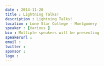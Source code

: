```yaml
---
date : 2014-11-20
title : Lightning Talks!
description : Lightning Talks!
location : Lone Star College - Montgomery
speaker : [Various ]
bio : Multiple speakers will be presenting
speakerurl : 
email : 
twitter : 
sponsor : 
logo : 
---
```


